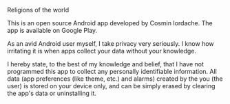 Religions of the world

This is an open source Android app developed by Cosmin Iordache. The app is available on Google Play.

As an avid Android user myself, I take privacy very seriously. I know how irritating it is when apps collect your data without your knowledge.

I hereby state, to the best of my knowledge and belief, that I have not programmed this app to collect any personally identifiable information.
All data (app preferences (like theme, etc.) and alarms) created by the you (the user) is stored on your device only, and can be simply erased by clearing the app's data or uninstalling it.

